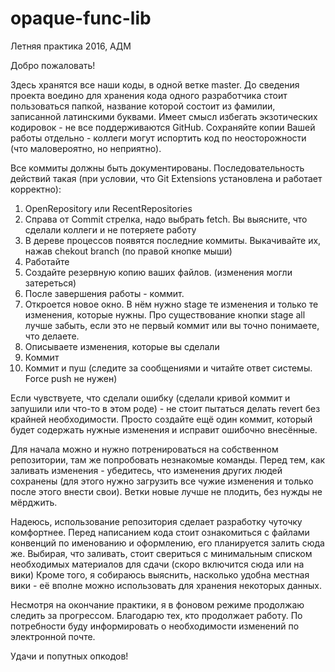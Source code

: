 # opaque-func-lib
Летняя практика 2016, АДМ

Добро пожаловать!

Здесь хранятся все наши коды, в одной ветке master. 
До сведения проекта воедино для хранения кода одного разработчика стоит пользоваться папкой, название которой состоит из фамилии, записанной латинскими буквами. Имеет смысл избегать экзотических кодировок - не все поддерживаются GitHub.
Сохраняйте копии Вашей работы отдельно - коллеги могут испортить код по неосторожности (что маловероятно, но неприятно).

Все коммиты должны быть документированы.
Последовательность действий такая (при условии, что Git Extensions установлена и работает корректно): 

1. OpenRepository или RecentRepositories
2. Справа от Commit стрелка, надо выбрать fetch. Вы выясните, что сделали коллеги и не потеряете работу
3. В дереве процессов появятся последние коммиты. Выкачивайте их, нажав chekout branch (по правой кнопке мыши)
4. Работайте
5. Создайте резервную копию ваших файлов.  (изменения могли затереться)
5. После завершения работы - коммит.
6. Откроется новое окно. В нём нужно stage те изменения и только те изменения, которые нужны. Про существование кнопки stage all лучше забыть, если это не первый коммит или вы точно понимаете, что делаете.
7. Описываете изменения, которые вы сделали
8. Коммит
9. Коммит и пуш (следите за сообщениями и читайте ответ системы. Force push не нужен)

Если чувствуете, что сделали ошибку (сделали кривой коммит и запушили или что-то в этом роде) - не стоит пытаться делать revert без крайней необходимости. Просто создайте ещё один коммит, который будет содержать нужные изменения и исправит ошибочно внесённые.

Для начала можно и нужно потренироваться на собственном репозитории, там же попробовать незнакомые команды. Перед тем, как заливать изменения - убедитесь, что изменения других людей сохранены (для этого нужно загрузить все чужие изменения и только после этого внести свои).
Ветки новые лучше не плодить, без нужды не мёрджить.

Надеюсь, использование репозитория сделает разработку чуточку комфортнее.
Перед написанием кода стоит ознакомиться с файлами конвенций по именованию и оформлению, его планируется залить сюда же.
Выбирая, что заливать, стоит свериться с минимальным списком необходимых материалов для сдачи (скоро включится сюда или на вики)
Кроме того, я собираюсь выяснить, насколько удобна местная вики - её вполне можно использовать для хранения некоторых данных.

Несмотря на окончание практики, я в фоновом режиме продолжаю следить за прогрессом. Благодарю тех, кто продолжает работу. По потребности буду информировать о необходимости изменений по электронной почте.

Удачи и попутных опкодов!
